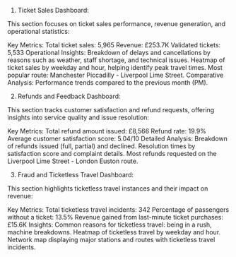 1. Ticket Sales Dashboard:
   
This section focuses on ticket sales performance, revenue generation, and operational statistics:

Key Metrics:
Total ticket sales: 5,965
Revenue: £253.7K
Validated tickets: 5,533
Operational Insights:
Breakdown of delays and cancellations by reasons such as weather, staff shortage, and technical issues.
Heatmap of ticket sales by weekday and hour, helping identify peak travel times.
Most popular route: Manchester Piccadilly - Liverpool Lime Street.
Comparative Analysis:
Performance trends compared to the previous month (PM).

2. Refunds and Feedback Dashboard:
   
This section tracks customer satisfaction and refund requests, offering insights into service quality and issue resolution:

Key Metrics:
Total refund amount issued: £8,566
Refund rate: 19.9%
Average customer satisfaction score: 5.04/10
Detailed Analysis:
Breakdown of refunds issued (full, partial) and declined.
Resolution times by satisfaction score and complaint details.
Most refunds requested on the Liverpool Lime Street - London Euston route.

3. Fraud and Ticketless Travel Dashboard:
   
This section highlights ticketless travel instances and their impact on revenue:

Key Metrics:
Total ticketless travel incidents: 342
Percentage of passengers without a ticket: 13.5%
Revenue gained from last-minute ticket purchases: £15.6K
Insights:
Common reasons for ticketless travel: being in a rush, machine breakdowns.
Heatmap of ticketless travel by weekday and hour.
Network map displaying major stations and routes with ticketless travel incidents.
